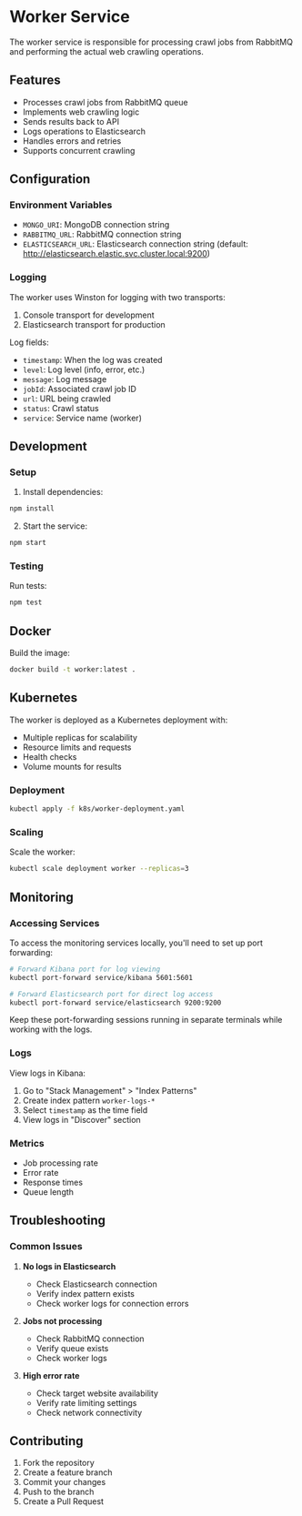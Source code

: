 # Worker Service

The worker service is responsible for processing crawl jobs from RabbitMQ and performing the actual web crawling operations.

## Features

- Processes crawl jobs from RabbitMQ queue
- Implements web crawling logic
- Sends results back to API
- Logs operations to Elasticsearch
- Handles errors and retries
- Supports concurrent crawling

## Configuration

### Environment Variables

- `MONGO_URI`: MongoDB connection string
- `RABBITMQ_URL`: RabbitMQ connection string
- `ELASTICSEARCH_URL`: Elasticsearch connection string (default: http://elasticsearch.elastic.svc.cluster.local:9200)

### Logging

The worker uses Winston for logging with two transports:

1. Console transport for development
2. Elasticsearch transport for production

Log fields:

- `timestamp`: When the log was created
- `level`: Log level (info, error, etc.)
- `message`: Log message
- `jobId`: Associated crawl job ID
- `url`: URL being crawled
- `status`: Crawl status
- `service`: Service name (worker)

## Development

### Setup

1. Install dependencies:

```bash
npm install
```

2. Start the service:

```bash
npm start
```

### Testing

Run tests:

```bash
npm test
```

## Docker

Build the image:

```bash
docker build -t worker:latest .
```

## Kubernetes

The worker is deployed as a Kubernetes deployment with:

- Multiple replicas for scalability
- Resource limits and requests
- Health checks
- Volume mounts for results

### Deployment

```bash
kubectl apply -f k8s/worker-deployment.yaml
```

### Scaling

Scale the worker:

```bash
kubectl scale deployment worker --replicas=3
```

## Monitoring

### Accessing Services

To access the monitoring services locally, you'll need to set up port forwarding:

```bash
# Forward Kibana port for log viewing
kubectl port-forward service/kibana 5601:5601

# Forward Elasticsearch port for direct log access
kubectl port-forward service/elasticsearch 9200:9200
```

Keep these port-forwarding sessions running in separate terminals while working with the logs.

### Logs

View logs in Kibana:

1. Go to "Stack Management" > "Index Patterns"
2. Create index pattern `worker-logs-*`
3. Select `timestamp` as the time field
4. View logs in "Discover" section

### Metrics

- Job processing rate
- Error rate
- Response times
- Queue length

## Troubleshooting

### Common Issues

1. **No logs in Elasticsearch**

   - Check Elasticsearch connection
   - Verify index pattern exists
   - Check worker logs for connection errors

2. **Jobs not processing**

   - Check RabbitMQ connection
   - Verify queue exists
   - Check worker logs

3. **High error rate**
   - Check target website availability
   - Verify rate limiting settings
   - Check network connectivity

## Contributing

1. Fork the repository
2. Create a feature branch
3. Commit your changes
4. Push to the branch
5. Create a Pull Request
